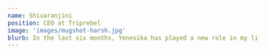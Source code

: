 ```yaml
---
name: Shivaranjini
position: CEO at Triprebel
image: 'images/mugshot-harsh.jpg'
blurb: In the last six months, Yenesika has played a new role in my life - that of a yoga instructor. While I always knew the value of yoga, I was looking for a patient instructor who could help me understand my body and find my rhythm. I’ve long struggled with neck and shoulder pain (perils of my work). Yenesika helps me relieve the pain and tension in my body. She also keeps me on my toes and make me do cardio yoga sometimes (that’s a plus)!
---
```


